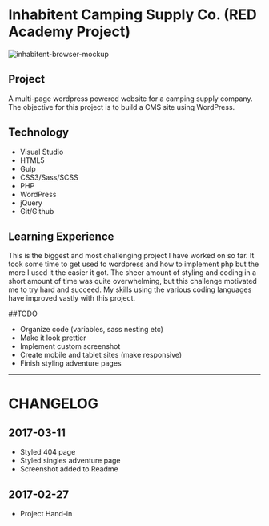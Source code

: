 Inhabitent Camping Supply Co. (RED Academy Project)
======
![inhabitent-browser-mockup](https://cloud.githubusercontent.com/assets/24904987/23828146/aa62d498-067d-11e7-80bd-b214bc303b27.png)


## Project
A multi-page wordpress powered website for a camping supply company. The objective for this project is to build a CMS site using WordPress.

## Technology
* Visual Studio
* HTML5
* Gulp
* CSS3/Sass/SCSS
* PHP
* WordPress
* jQuery
* Git/Github

## Learning Experience
This is the biggest and most challenging project I have worked on so far. It took some time to get used to wordpress and how to implement php but the more I used it the easier it got. The sheer amount of styling and coding in a short amount of time was quite overwhelming, but this challenge motivated me to try hard and succeed. My skills using the various coding languages have improved vastly with this project.

##TODO
* Organize code (variables, sass nesting etc)
* Make it look prettier
* Implement custom screenshot
* Create mobile and tablet sites (make responsive)
* Finish styling adventure pages

---
# CHANGELOG
## 2017-03-11
* Styled 404 page
* Styled singles adventure page
* Screenshot added to Readme

## 2017-02-27
* Project Hand-in